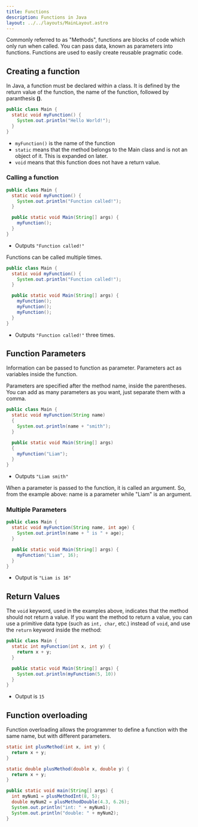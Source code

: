 ```yaml
---
title: Functions
description: Functions in Java
layout: ../../layouts/MainLayout.astro
---
```

Commonly referred to as "Methods", functions are blocks of code which only run when called.
You can pass data, known as parameters into functions.
Functions are used to easily create reusable pragmatic code.

## Creating a function

In Java, a function must be declared within a class. It is defined by the return value of the function, the name of the function, followed by paranthesis **()**.

```java
public class Main {
  static void myFunction() {
    System.out.println("Hello World!");
  }
}
```

* ```myFunction()``` is the name of the function
* ```static``` means that the method belongs to the Main class and is not an object of it. This is expanded on later.
* ```void``` means that this function does not have a return value.

### Calling a function

```java
public class Main {
  static void myFunction() {
    System.out.println("Function called!");
  }

  public static void Main(String[] args) {
    myFunction();
  }
}
```

* Outputs ```"Function called!"```

Functions can be called multiple times.

```java
public class Main {
  static void myFunction() {
    System.out.println("Function called!");
  }

  public static void Main(String[] args) {
    myFunction();
    myFunction();
    myFunction();
  }
}
```

* Outputs ```"Function called!"``` three times.

## Function Parameters

Information can be passed to function as parameter. Parameters act as variables inside the function.

Parameters are specified after the method name, inside the parentheses. You can add as many parameters as you want, just separate them with a comma.

```java
public class Main {
  static void myFunction(String name)
  {
    System.out.println(name + "smith");
  }

  public static void Main(String[] args)
  {
    myFunction("Liam");
  }
}
```

* Outputs ```"Liam smith"```

When a parameter is passed to the function, it is called an argument. So, from the example above: name is a parameter while "Liam" is an argument.

### Multiple Parameters

```java
public class Main {
  static void myFunction(String name, int age) {
    System.out.println(name + " is " + age);
  }

  public static void Main(String[] args) {
    myFunction("Liam", 16);
  }
}
```

* Output is ```"Liam is 16"```

## Return Values

The ```void``` keyword, used in the examples above, indicates that the method should not return a value. If you want the method to return a value, you can use a primitive data type (such as ```int, char```, etc.) instead of ```void```, and use the ```return``` keyword inside the method:

```java
public class Main {
  static int myFunction(int x, int y) {
    return x + y;
  }

  public static void Main(String[] args) {
    System.out.println(myFunction(5, 10))
  }
}
```

* Output is ```15```

## Function overloading

Function overloading allows the programmer to define a function with the same name, but with different parameters.

```java
static int plusMethod(int x, int y) {
  return x + y;
}

static double plusMethod(double x, double y) {
  return x + y;
}

public static void main(String[] args) {
  int myNum1 = plusMethodInt(8, 5);
  double myNum2 = plusMethodDouble(4.3, 6.26);
  System.out.println("int: " + myNum1);
  System.out.println("double: " + myNum2);
}
```
